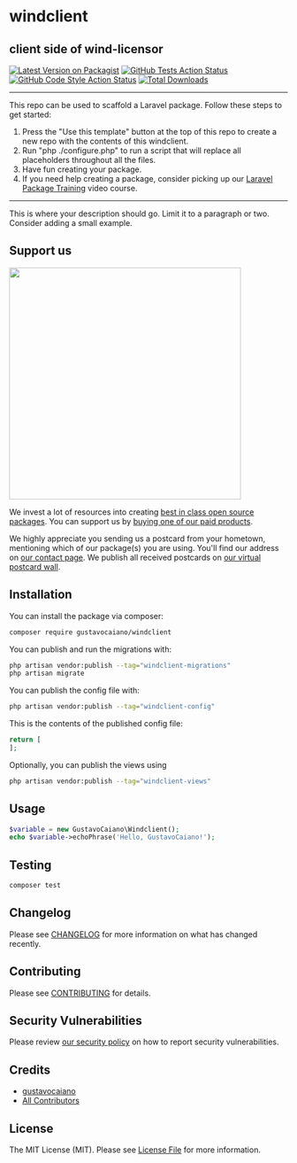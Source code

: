 # windclient

## client side of wind-licensor

[![Latest Version on Packagist](https://img.shields.io/packagist/v/gustavocaiano/windclient.svg?style=flat-square)](https://packagist.org/packages/gustavocaiano/windclient)
[![GitHub Tests Action Status](https://img.shields.io/github/actions/workflow/status/gustavocaiano/windclient/run-tests.yml?branch=main&label=tests&style=flat-square)](https://github.com/gustavocaiano/windclient/actions?query=workflow%3Arun-tests+branch%3Amain)
[![GitHub Code Style Action Status](https://img.shields.io/github/actions/workflow/status/gustavocaiano/windclient/fix-php-code-style-issues.yml?branch=main&label=code%20style&style=flat-square)](https://github.com/gustavocaiano/windclient/actions?query=workflow%3A"Fix+PHP+code+style+issues"+branch%3Amain)
[![Total Downloads](https://img.shields.io/packagist/dt/gustavocaiano/windclient.svg?style=flat-square)](https://packagist.org/packages/gustavocaiano/windclient)
<!--delete-->
---
This repo can be used to scaffold a Laravel package. Follow these steps to get started:

1. Press the "Use this template" button at the top of this repo to create a new repo with the contents of this windclient.
2. Run "php ./configure.php" to run a script that will replace all placeholders throughout all the files.
3. Have fun creating your package.
4. If you need help creating a package, consider picking up our <a href="https://laravelpackage.training">Laravel Package Training</a> video course.
---
<!--/delete-->
This is where your description should go. Limit it to a paragraph or two. Consider adding a small example.

## Support us

[<img src="https://github-ads.s3.eu-central-1.amazonaws.com/windclient.jpg?t=1" width="419px" />](https://spatie.be/github-ad-click/windclient)

We invest a lot of resources into creating [best in class open source packages](https://spatie.be/open-source). You can support us by [buying one of our paid products](https://spatie.be/open-source/support-us).

We highly appreciate you sending us a postcard from your hometown, mentioning which of our package(s) you are using. You'll find our address on [our contact page](https://spatie.be/about-us). We publish all received postcards on [our virtual postcard wall](https://spatie.be/open-source/postcards).

## Installation

You can install the package via composer:

```bash
composer require gustavocaiano/windclient
```

You can publish and run the migrations with:

```bash
php artisan vendor:publish --tag="windclient-migrations"
php artisan migrate
```

You can publish the config file with:

```bash
php artisan vendor:publish --tag="windclient-config"
```

This is the contents of the published config file:

```php
return [
];
```

Optionally, you can publish the views using

```bash
php artisan vendor:publish --tag="windclient-views"
```

## Usage

```php
$variable = new GustavoCaiano\Windclient();
echo $variable->echoPhrase('Hello, GustavoCaiano!');
```

## Testing

```bash
composer test
```

## Changelog

Please see [CHANGELOG](CHANGELOG.md) for more information on what has changed recently.

## Contributing

Please see [CONTRIBUTING](CONTRIBUTING.md) for details.

## Security Vulnerabilities

Please review [our security policy](../../security/policy) on how to report security vulnerabilities.

## Credits

- [gustavocaiano](https://github.com/gustavocaiano)
- [All Contributors](../../contributors)

## License

The MIT License (MIT). Please see [License File](LICENSE.md) for more information.
